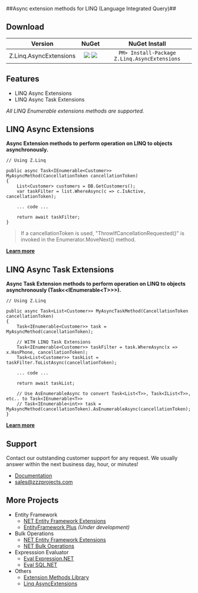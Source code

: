 ##Async extension methods for LINQ (Language Integrated Query)##

## Download
Version | NuGet | NuGet Install
------------ | :-------------: | :-------------:
Z.Linq.AsyncExtensions | <a href="https://www.nuget.org/packages/Z.Linq.AsyncExtensions/" target="_blank" alt="download nuget"><img src="https://img.shields.io/nuget/v/Z.Linq.AsyncExtensions.svg?style=flat-square" /></a> <a href="https://www.nuget.org/packages/Z.Linq.AsyncExtensions/" target="_blank" alt="download nuget"><img src="https://img.shields.io/nuget/dt/Z.Linq.AsyncExtensions.svg?style=flat-square" /></a> | ```PM> Install-Package Z.Linq.AsyncExtensions```

## Features
- LINQ Async Extensions
- LINQ Async Task Extensions

_All LINQ Enumerable extensions methods are supported._

## LINQ Async Extensions
**Async Extension methods to perform operation on LINQ to objects asynchronously.**

```chsarp
// Using Z.Linq

public async Task<IEnumerable<Customer>> MyAsyncMethod(CancellationToken cancellationToken)
{
    List<Customer> customers = DB.GetCustomers();
    var taskFilter = list.WhereAsync(c => c.IsActive, cancellationToken);

    ... code ...
    
    return await taskFilter;
}
```

> If a cancellationToken is used, "ThrowIfCancellationRequested()" is invoked in the Enumerator.MoveNext() method.

**[Learn more](https://github.com/zzzprojects/LINQ-AsyncExtensions/wiki/LINQ-AsyncExtensions)**

## LINQ Async Task Extensions
**Async Task Extension methods to perform operation on LINQ to objects asynchronously (Task&lt;&lt;IEnumerable&lt;T&gt;&gt;&gt;).**

```chsarp
// Using Z.Linq

public async Task<List<Customer>> MyAsyncTaskMethod(CancellationToken cancellationToken)
{
    Task<IEnumerable<Customer>> task = MyAsyncMethod(cancellationToken);

    // WITH LINQ Task Extensions
    Task<IEnumerable<Customer>> taskFilter = task.WhereAsync(x => x.HasPhone, cancellationToken);
    Task<List<Customer>> taskList = taskFilter.ToListAsync(cancellationToken);

    ... code ...
    
    return await taskList;
    
    // Use AsEnumerableAsync to convert Task<List<T>>, Task<IList<T>>, etc.. to Task<IEnumerable<T>>
    // Task<IEnumerable<int>> task = MyAsyncMethod(cancellationToken).AsEnumerableAsync(cancellationToken);
}
```

**[Learn more](https://github.com/zzzprojects/LINQ-AsyncExtensions/wiki/LINQ-AsyncTaskExtensions)**

## Support
Contact our outstanding customer support for any request. We usually answer within the next business day, hour, or minutes!

- [Documentation](https://github.com/zzzprojects/LINQ-AsyncExtensions/wiki)
- sales@zzzprojects.com

## More Projects
- Entity Framework
  - [NET Entity Framework Extensions](http://www.zzzprojects.com/products/dotnet-development/entity-framework-extensions/)
  - [EntityFramework Plus](https://github.com/zzzprojects/EntityFramework-Plus) _(Under development)_
- Bulk Operations
  - [NET Entity Framework Extensions](http://www.zzzprojects.com/products/dotnet-development/entity-framework-extensions/)
  - [NET Bulk Operations](http://www.zzzprojects.com/products/dotnet-development/bulk-operations/)
- Expresssion Evaluator
  - [Eval Expression.NET](https://github.com/zzzprojects/Eval-Expression.NET)
  - [Eval SQL.NET](https://github.com/zzzprojects/Eval-SQL.NET)
- Others
  - [Extension Methods Library](https://github.com/zzzprojects/Z.ExtensionMethods/)
  - [Linq AsyncExtensions](https://github.com/zzzprojects/Linq-AsyncExtensions)

